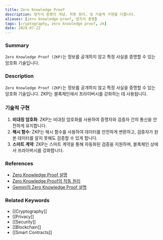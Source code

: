 ```yaml
---
title: Zero Knowledge Proof
description: 영지식 증명의 개념, 작동 원리, 및 기술적 구현을 다룹니다.
aliases: [zero knowledge proof, 영지식 증명]
tags: [cryptography, zero knowledge proof, zk]
date: 2024-07-22
---
```

### Summary

`Zero Knowledge Proof (ZKP)`는 정보를 공개하지 않고 특정 사실을 증명할 수 있는 암호화 기술입니다.

### Description

`Zero Knowledge Proof (ZKP)`는 정보를 공개하지 않고 특정 사실을 증명할 수 있는 암호화 기술입니다. ZKP는 블록체인에서 프라이버시를 강화하는 데 사용됩니다.

### 기술적 구현

1. **비대칭 암호화**: ZKP는 비대칭 암호화를 사용하여 증명자와 검증자 간의 통신을 안전하게 유지합니다.
2. **해시 함수**: ZKP는 해시 함수를 사용하여 데이터를 안전하게 변환하고, 검증자가 원본 데이터를 알지 못해도 검증할 수 있게 합니다.
3. **스마트 계약**: ZKP는 스마트 계약을 통해 자동화된 검증을 지원하며, 블록체인 상에서 프라이버시를 강화합니다.

### References

- [Zero Knowledge Proof 설명](https://en.wikipedia.org/wiki/Zero-knowledge_proof)
- [Zero Knowledge Proof의 작동 원리](https://www.investopedia.com/terms/z/zero-knowledge-proof.asp)
- [Gemini의 Zero Knowledge Proof 설명](https://www.gemini.com/cryptopedia/search?query=zero-knowledge-proof)

### Related Keywords

- [[Cryptography]]
- [[Privacy]]
- [[Security]]
- [[Blockchain]]
- [[Smart Contracts]]
